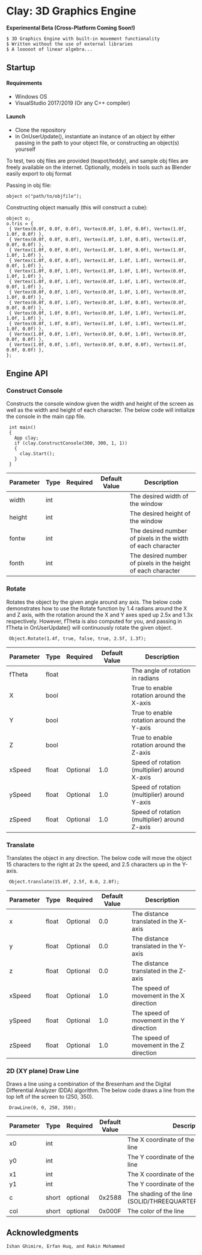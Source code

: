 # Clay: 3D Graphics Engine
**Experimental Beta (Cross-Platform Coming Soon!)**

``` 
$ 3D Graphics Engine with built-in movement functionality 
$ Written without the use of external libraries
$ A looooot of linear algebra...
 ```
 
## Startup
#### Requirements
* Windows OS
* VisualStudio 2017/2019 (Or any C++ compiler)
#### Launch
* Clone the repository
* In OnUserUpdate(), instantiate an instance of an object by either passing in the path to your object file, or constructing an object(s) yourself

To test, two obj files are provided (teapot/teddy), and sample obj files are freely available on the internet. Optionally, models in tools such as Blender easily export to obj format

Passing in obj file:
```
object o("path/to/objfile");
```

Constructing object manually (this will construct a cube):
```
object o;
o.tris = {
 { Vertex(0.0f, 0.0f, 0.0f), Vertex(0.0f, 1.0f, 0.0f), Vertex(1.0f, 1.0f, 0.0f) },
 { Vertex(0.0f, 0.0f, 0.0f), Vertex(1.0f, 1.0f, 0.0f), Vertex(1.0f, 0.0f, 0.0f) },                                                  
 { Vertex(1.0f, 0.0f, 0.0f), Vertex(1.0f, 1.0f, 0.0f), Vertex(1.0f, 1.0f, 1.0f) },
 { Vertex(1.0f, 0.0f, 0.0f), Vertex(1.0f, 1.0f, 1.0f), Vertex(1.0f, 0.0f, 1.0f) },                                                  
 { Vertex(1.0f, 0.0f, 1.0f), Vertex(1.0f, 1.0f, 1.0f), Vertex(0.0f, 1.0f, 1.0f) },
 { Vertex(1.0f, 0.0f, 1.0f), Vertex(0.0f, 1.0f, 1.0f), Vertex(0.0f, 0.0f, 1.0f) },                                               
 { Vertex(0.0f, 0.0f, 1.0f), Vertex(0.0f, 1.0f, 1.0f), Vertex(0.0f, 1.0f, 0.0f) },
 { Vertex(0.0f, 0.0f, 1.0f), Vertex(0.0f, 1.0f, 0.0f), Vertex(0.0f, 0.0f, 0.0f) },                                                  
 { Vertex(0.0f, 1.0f, 0.0f), Vertex(0.0f, 1.0f, 1.0f), Vertex(1.0f, 1.0f, 1.0f) },
 { Vertex(0.0f, 1.0f, 0.0f), Vertex(1.0f, 1.0f, 1.0f), Vertex(1.0f, 1.0f, 0.0f) },                                               
 { Vertex(1.0f, 0.0f, 1.0f), Vertex(0.0f, 0.0f, 1.0f), Vertex(0.0f, 0.0f, 0.0f) },
 { Vertex(1.0f, 0.0f, 1.0f), Vertex(0.0f, 0.0f, 0.0f), Vertex(1.0f, 0.0f, 0.0f) },
};
```
  
### 

## Engine API

### Construct Console

Constructs the console window given the width and height of the screen as well as the width and height of each character. The below code will initialize the console in the main cpp file. 

```
 int main()
 {
   App clay;
   if (clay.ConstructConsole(300, 300, 1, 1))
   {
     clay.Start();
   }
 }
```

| Parameter  | Type | Required  | Default Value | Description  |
|---|---|---|---|---|
| width  |  int  |  |  | The desired width of the window  | 
|  height | int  |   |  | The desired height of the window  |
|  fontw | int  |   |  | The desired number of pixels in the width of each character |
|  fonth | int  |   |  | The desired number of pixels in the height of each character  |

### Rotate

Rotates the object by the given angle around any axis. The below code demonstrates how to use the Rotate function by 1.4 radians around the X and Z axis, with the rotation around the X and Y axes sped up 2.5x and 1.3x respectively. However, fTheta is also computed for you, and passing in fTheta in OnUserUpdate() will continuously rotate the given object.

```
 Object.Rotate(1.4f, true, false, true, 2.5f, 1.3f);
```

| Parameter  | Type | Required  | Default Value | Description  |
|---|---|---|---|---|
| fTheta  |  float  |  |  | The angle of rotation in radians  | 
|  X | bool  |   |  |True to enable rotation around the X-axis  |
|  Y |  bool |   | |True to enable rotation around the Y-axis   |   
|  Z |  bool |   | |True to enable rotation around the Z-axis   |  
|  xSpeed |  float |  Optional | 1.0 | Speed of rotation (multiplier) around X-axis   | 
|  ySpeed |  float |  Optional | 1.0 | Speed of rotation (multiplier) around Y-axis   | 
|  zSpeed |  float |  Optional | 1.0 | Speed of rotation (multiplier) around Z-axis   




### Translate

Translates the object in any direction. The below code will move the object 15 characters to the right at 2x the speed, and 2.5 characters up in the Y-axis.

```
 Object.translate(15.0f, 2.5f, 0.0, 2.0f);
```

| Parameter  | Type | Required  | Default Value | Description  |
|---|---|---|---|---|
| x  |  float  | Optional | 0.0 | The distance translated in the X-axis | 
|  y | float  | Optional  | 0.0 | The distance translated in the Y-axis  |
|  z |  float |  Optional |0.0 | The distance translated in the Z-axis   |   
|  xSpeed |  float |  Optional | 1.0 | The speed of movement in the X direction   | 
|  ySpeed |  float |  Optional | 1.0 | The speed of movement in the Y direction   | 
|  zSpeed |  float |  Optional | 1.0 | The speed of movement in the Z direction   |


### 2D (XY plane) Draw Line

Draws a line using a combination of the Bresenham and the Digital Differential Analyzer (DDA) algorithm. The below code draws a line from the top left of the screen to (250, 350).

```
 DrawLine(0, 0, 250, 350);
```


| Parameter  | Type | Required  | Default Value | Description  |
|---|---|---|---|---|
| x0  |  int  |  |  | The X coordinate of the beginning of the line  | 
|  y0 | int  |   |  | The Y coordinate of the beginning of the line   |
|  x1 | int  |   |  | The X coordinate of the end of the line  |
|  y1 | int  |   |  | The Y coordinate of the end of the line  |
|  c | short  |  optional  | 0x2588 | The shading of the line (SOLID/THREEQUARTERS/HALF/QUARTER) |
|  col | short  | optional  | 0x000F | The color of the line |


## Acknowledgments
 `Ishan Ghimire, Erfan Huq, and Rakin Mohammed`
